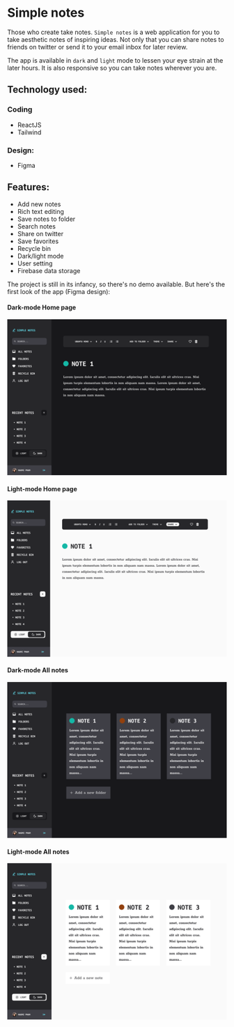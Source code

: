 # Simple notes

Those who create take notes. `Simple notes` is a web application for you to take aesthetic notes of inspiring ideas. Not only that you can share notes to friends on twitter or send it to your email inbox for later review.

The app is available in `dark` and `light` mode to lessen your eye strain at the later hours. It is also responsive so you can take notes wherever you are.

## Technology used: 

### Coding
- ReactJS
- Tailwind

### Design: 
- Figma

## Features:
- Add new notes
- Rich text editing
- Save notes to folder
- Search notes
- Share on twitter
- Save favorites
- Recycle bin
- Dark/light mode
- User setting
- Firebase data storage

The project is still in its infancy, so there's no demo available. But here's the first look of the app (Figma design):

#### Dark-mode Home page

![Editor-dark](https://github.com/naomi-pham/simple-notes/blob/2edd85b8089da02b3758cbb8c9e734f62d74973f/images/%23editor%20(2).png)

#### Light-mode Home page

![Editor-light](https://github.com/naomi-pham/simple-notes/blob/3fe7801c3c5b08a4f5c9ac45eb745b9769d10a51/images/%23editor%20(3).png)

#### Dark-mode All notes

![All-note-dark](https://github.com/naomi-pham/simple-notes/blob/6e8ed0a074a7ae0ec73f07f7a09a76f612331348/images/%23all-notes.png)

#### Light-mode All notes

![All-note-light](https://github.com/naomi-pham/simple-notes/blob/main/images/%23all-notes%20(1).png)
